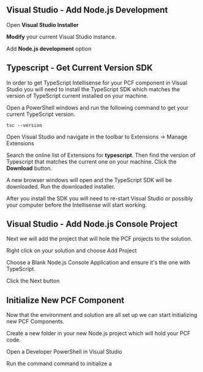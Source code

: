
## Visual Studio - Add Node.js Development
Open **Visual Studio Installer**

**Modify** your current Visual Studio instance.

Add **Node.js development** option

## Typescript - Get Current Version SDK
In order to get TypeScript Intellisense for your PCF component in Visual Studio you will need to install the TypeScript SDK which matches the version of TypeScript current installed on your machine.

Open a PowerShell windows and run the following command to get your current TypeScript version.
```
tsc --version
```

Open Visual Studio and navigate in the toolbar to Extensions -> Manage Extensions

Search the online list of Extensions for **typescript**.  Then find the version of Typescript that matches the current one on your machine.  Click the **Download** button.

A new browser windows will open and the TypeScript SDK will be downloaded.  Run the downloaded installer.

After you install the SDK you will need to re-start Visual Studio or possibly your computer before the Intellisense will start working.

## Visual Studio - Add Node.js Console Project
Next we will add the project that will hole the PCF projects to the solution.

Right click on your solution and choose Add Project

Choose a Blank Node.js Console Application and ensure it's the one with TypeScript.

Click the Next button

## Initialize New PCF Component
Now that the environment and solution are all set up we can start initializing new PCF Components.

Create a new folder in your new Node.js project which will hold your PCF code.

Open a Developer PowerShell in Visual Studio

Run the command command to initialize a 
<!--stackedit_data:
eyJoaXN0b3J5IjpbMTgwMTg5NzY4NiwtNzQwOTUyODMyLDE4NT
QxMjQzNjAsMTYwNDY2NjUwMSw0MTY2MTEwOTMsLTM1ODk3NTQ3
M119
-->
